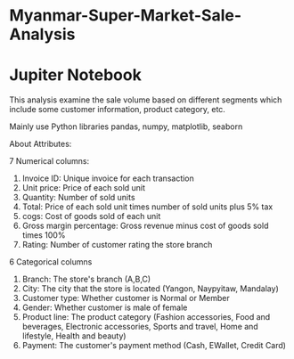 # Myanmar-Super-Market-Sale-Analysis
# Jupiter Notebook
This analysis examine the sale volume based on different segments which include some customer information, product category, etc.

Mainly use Python libraries pandas, numpy, matplotlib, seaborn

About Attributes:

7 Numerical columns:
1. Invoice ID: Unique invoice for each transaction
2. Unit price: Price of each sold unit
3. Quantity: Number of sold units
4. Total: Price of each sold unit times number of sold units plus 5% tax
5. cogs: Cost of goods sold of each unit
6. Gross margin percentage: Gross revenue minus cost of goods sold times 100%
7. Rating: Number of customer rating the store branch

6 Categorical columns
1. Branch: The store's branch (A,B,C)
2. City: The city that the store is located (Yangon, Naypyitaw, Mandalay)
3. Customer type: Whether customer is Normal or Member
4. Gender: Whether customer is male of female
5. Product line: The product category (Fashion accessories, Food and beverages, Electronic accessories, Sports and travel, Home and lifestyle, Health and beauty)
6. Payment: The customer's payment method (Cash, EWallet, Credit Card)

